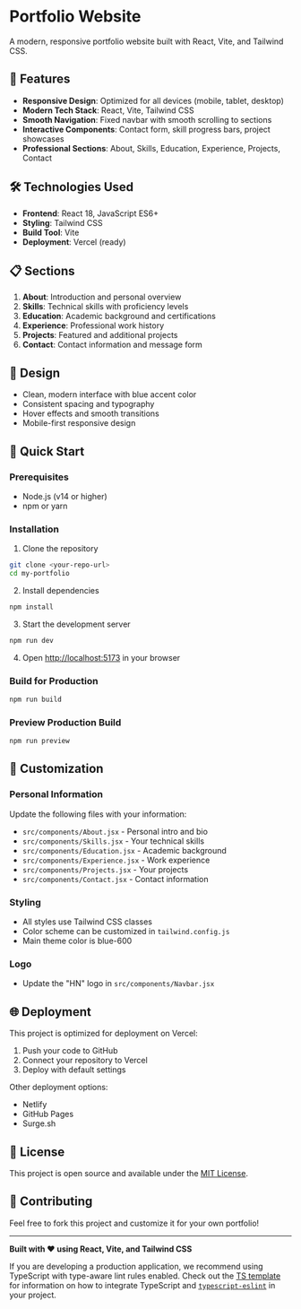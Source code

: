# Portfolio Website

A modern, responsive portfolio website built with React, Vite, and Tailwind CSS.

## 🚀 Features

- **Responsive Design**: Optimized for all devices (mobile, tablet, desktop)
- **Modern Tech Stack**: React, Vite, Tailwind CSS
- **Smooth Navigation**: Fixed navbar with smooth scrolling to sections
- **Interactive Components**: Contact form, skill progress bars, project showcases
- **Professional Sections**: About, Skills, Education, Experience, Projects, Contact

## 🛠️ Technologies Used

- **Frontend**: React 18, JavaScript ES6+
- **Styling**: Tailwind CSS
- **Build Tool**: Vite
- **Deployment**: Vercel (ready)

## 📋 Sections

1. **About**: Introduction and personal overview
2. **Skills**: Technical skills with proficiency levels
3. **Education**: Academic background and certifications
4. **Experience**: Professional work history
5. **Projects**: Featured and additional projects
6. **Contact**: Contact information and message form

## 🎨 Design

- Clean, modern interface with blue accent color
- Consistent spacing and typography
- Hover effects and smooth transitions
- Mobile-first responsive design

## 🚀 Quick Start

### Prerequisites

- Node.js (v14 or higher)
- npm or yarn

### Installation

1. Clone the repository

```bash
git clone <your-repo-url>
cd my-portfolio
```

2. Install dependencies

```bash
npm install
```

3. Start the development server

```bash
npm run dev
```

4. Open [http://localhost:5173](http://localhost:5173) in your browser

### Build for Production

```bash
npm run build
```

### Preview Production Build

```bash
npm run preview
```

## 📝 Customization

### Personal Information

Update the following files with your information:

- `src/components/About.jsx` - Personal intro and bio
- `src/components/Skills.jsx` - Your technical skills
- `src/components/Education.jsx` - Academic background
- `src/components/Experience.jsx` - Work experience
- `src/components/Projects.jsx` - Your projects
- `src/components/Contact.jsx` - Contact information

### Styling

- All styles use Tailwind CSS classes
- Color scheme can be customized in `tailwind.config.js`
- Main theme color is blue-600

### Logo

- Update the "HN" logo in `src/components/Navbar.jsx`

## 🌐 Deployment

This project is optimized for deployment on Vercel:

1. Push your code to GitHub
2. Connect your repository to Vercel
3. Deploy with default settings

Other deployment options:

- Netlify
- GitHub Pages
- Surge.sh

## 📄 License

This project is open source and available under the [MIT License](LICENSE).

## 🤝 Contributing

Feel free to fork this project and customize it for your own portfolio!

---

**Built with ❤️ using React, Vite, and Tailwind CSS**

If you are developing a production application, we recommend using TypeScript with type-aware lint rules enabled. Check out the [TS template](https://github.com/vitejs/vite/tree/main/packages/create-vite/template-react-ts) for information on how to integrate TypeScript and [`typescript-eslint`](https://typescript-eslint.io) in your project.
